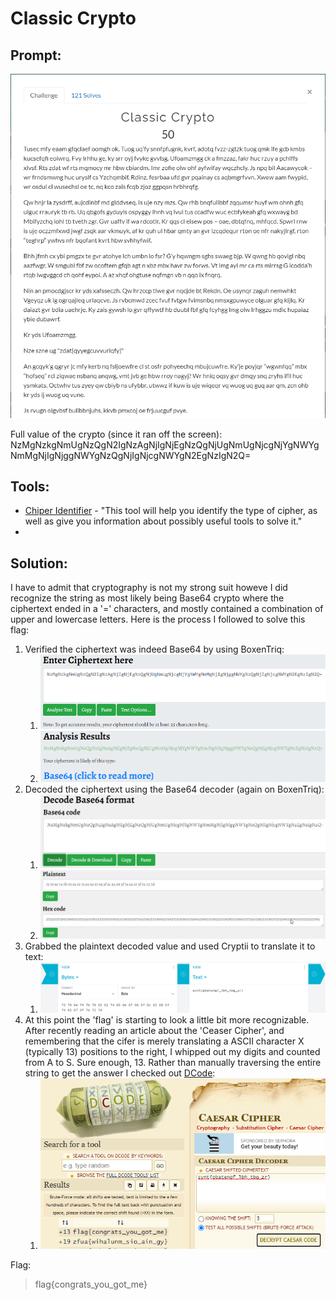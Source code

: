 # Classic Crypto
## Prompt:
![ClassicCrypto](/images/classic_crypto_prompt.png)

Full value of the crypto (since it ran off the screen):
NzMgNzkgNmUgNzQgN2IgNzAgNjIgNjEgNzQgNjUgNmUgNjcgNjYgNWYgNmMgNjIgNjggNWYgNzQgNjIgNjcgNWYgN2EgNzIgN2Q=

## Tools:
- [Chiper Identifier](https://www.boxentriq.com/code-breaking/cipher-identifier#base64) - "This tool will help you identify the type of cipher, as well as give you information about possibly useful tools to solve it."
- 

## Solution:
I have to admit that cryptography is not my strong suit howeve I did recognize the string as most likely being Base64 crypto where the ciphertext ended in a '=' characters, and mostly contained a combination of upper and lowercase letters. Here is the process I followed to solve this flag:

1. Verified the ciphertext was indeed Base64 by using BoxenTriq:
    1. ![ClassicCrypto1](/images/classic_crypto_1.png)
    1. ![ClassicCrypto2](/images/classic_crypto_2.png)
1. Decoded the ciphertext using the Base64 decoder (again on BoxenTriq):
    1. ![ClassicCrypto3](/images/classic_crypto_3.png)
    1. ![ClassicCrypto4](/images/classic_crypto_4.png)
1. Grabbed the plaintext decoded value and used Cryptii to translate it to text:
    1. ![ClassicCrypto5](/images/classic_crypto_5.png)
1. At this point the 'flag' is starting to look a little bit more recognizable. After recently reading an article about the 'Ceaser Cipher', and remembering that the cifer is merely translating a ASCII character X (typically 13) positions to the right, I whipped out my digits and counted from A to S. Sure enough, 13. Rather than manually traversing the entire string to get the answer I checked out [DCode](https://www.dcode.fr/caesar-cipher):
    1. ![ClassicCrypto6](/images/classic_crypto_6.png)

Flag:
> flag{congrats_you_got_me}